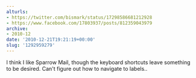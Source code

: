 ```yaml
---
alturls:
- https://twitter.com/bismark/status/17298586681212928
- https://www.facebook.com/17803937/posts/812359043979
archive:
- 2010-12
date: '2010-12-21T19:21:19+00:00'
slug: '1292959279'
---
```


I think I like Sparrow Mail, though the keyboard shortcuts leave something to be desired.  Can't figure out how to navigate to labels..

